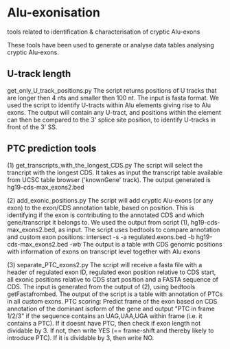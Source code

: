 # Alu-exonisation
tools related to identification &amp; characterisation of cryptic Alu-exons

These tools have been used to generate or analyse data tables analysing cryptic Alu-exons. 




U-track length
---------------

get_only_U_track_positions.py
The script returns positions of U tracks that are longer then 4 nts and smaller then 100 nt. The input is fasta format. We used the script to identify U-tracts within Alu elements giving rise to Alu exons. The output will contain any U-tract, and positions within the element can then be compared to the 3' splice site position, to identify U-tracks in front of the 3' SS. 

   

PTC prediction tools
--------------------
(1) get_transcripts_with_the_longest_CDS.py
The script will select the trancript with the longest CDS. It takes as input the transcript table available from UCSC table browser ('knownGene' track). The output generated is hg19-cds-max_exons2.bed

(2) add_exonic_positions.py
The script will add cryptic Alu-exons (or any exon) to the exon/CDS annotation table, based on position. This is identifying if the exon is contributing to the annotated CDS and which gene/transcript it belongs to. We used the output from script (1), hg19-cds-max_exons2.bed, as input. The script uses bedtools to compare annotation and custom exon positions: intersect -s -a regulated.exons.bed -b hg19-cds-max_exons2.bed -wb
The output is a table with CDS genomic positions with information of exons on transcript level together with Alu exons

(3) separate_PTC_exons2.py
The script will receive a fasta file with a header of regulated exon ID, regulated exon position relative to CDS start, all exonic positions relative to CDS start position and a FASTA sequence of CDS. The input is generated from the output of (2), using bedtools getFastafrombed.
The output of the script is a table with annotation of PTCs in all custom exons. 
PTC scoring:
Predict frame of the exon based on CDS annotation of the dominant isoform of the gene and output "PTC in frame 1/2/3" if the sequence contains an UAG,UAA,UGA within frame (i.e. it contains a PTC). If it doesnt have PTC, then check if exon length not dividable by 3. If not, then write YES (== frame-shift and thereby likely to introduce PTC). If it is dividable by 3, then write NO.


